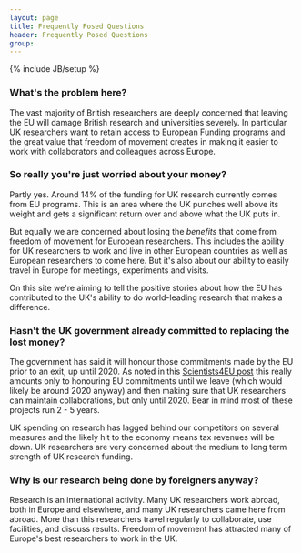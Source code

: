 ```yaml
---
layout: page
title: Frequently Posed Questions
header: Frequently Posed Questions
group: 
---
```

{% include JB/setup %}

### What's the problem here?

The vast majority of British researchers are deeply 
concerned that leaving the EU will damage British research and universities severely. In
particular UK researchers want to retain access to European Funding programs and the
great value that freedom of movement creates in making it easier to work with
collaborators and colleagues across Europe.

### So really you're just worried about your money?

Partly yes. Around 14% of the funding for UK research currently comes from EU programs. 
This is an area where the UK punches well above its weight and gets a significant return 
over and above what the UK puts in.

But equally we are concerned about losing the *benefits* that come from freedom of
movement for European researchers. This includes the ability for UK researchers to 
work and live in other European countries as well as European researchers to come here.
But it's also about our ability to easily travel in Europe for meetings, experiments
and visits. 

On this site we're aiming to tell the positive stories about how the EU has contributed
to the UK's ability to do world-leading research that makes a difference.

### Hasn't the UK government already committed to replacing the lost money?

The government has said it will honour those commitments made by the EU prior to an exit, 
up until 2020. As noted in this 
[Scientists4EU post](http://scientistsforeu.uk/2016/08/press-release-philip-hammond-guarantees-eu-funding/) 
this really amounts only to 
honouring EU commitments until we leave (which would likely be around 2020 anyway) and
then making sure that UK researchers can maintain collaborations, but only until 2020.
Bear in mind most of these projects run 2 - 5 years.

UK spending on research has lagged behind our competitors on several measures and the
likely hit to the economy means tax revenues will be down. UK researchers are very
concerned about the medium to long term strength of UK research funding. 

### Why is our research being done by foreigners anyway?

Research is an international activity. Many UK researchers work abroad, both in Europe
and elsewhere, and many UK researchers came here from abroad. More than this researchers
travel regularly to collaborate, use facilities, and discuss results. Freedom of 
movement has attracted many of Europe's best researchers to work in the UK.

